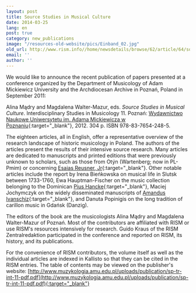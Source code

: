 ```yaml
---
layout: post
title: Source Studies in Musical Culture
date: 2014-03-25
lang: en
post: true
category: new_publications
image: "/resources-old-website/pics/Einband_02.jpg"
old_url: http://www.rism.info//home/newsdetails/browse/62/article/64/source-studies-in-musical-culture.html
email: ''
author: ''
---
```


We would like to announce the recent publication of papers presented at a conference organized by the Department of Musicology of Adam Mickiewicz University and the Archdiocesan Archive in Poznań, Poland in September 2011:

Alina Mądry and Magdalena Walter-Mazur, eds. _Source Studies in Musical Culture_. Interdisciplinary Studies in Musicology 11. Poznań: [Wydawnictwo Naukowe Uniwersytetu im. Adama Mickiewicza w Poznaniu](http://www.muzykologia.amu.edu.pl/68_interdisciplinary-studies-in-musicology.html){:target="_blank"}, 2012. 304 p. ISBN 978-83-7654-248-5.

The eighteen articles, all in English, offer a representative overview of the research landscape of historic musicology in Poland. The authors of the articles present the results of their intensive source research. Many articles are dedicated to manuscripts and printed editions that were previously unknown to scholars, such as those from Otýn (Wartenberg; now in PL-Pmim) or concerning [Esaias Reusner, Jr](https://opac.rism.info/search?View=rism&author=Esaias+Reusner){:target="_blank"}. Other notable articles include the report by Irena Bieńkowska on musical life in Slutsk between 1733-1760, Ewa Hauptman-Fischer on the music collection belonging to the Dominican [Pius Hancke](https://opac.rism.info/search?View=rism&q=Pius+Hancke){:target="_blank"}, Maciej Jochymczyk on the widely disseminated manuscripts of [Amandus Ivanschiz](https://opac.rism.info/search?View=rism&q=Amandus+Ivanschiz){:target="_blank"}, and Danuta Popinigis on the long tradition of carillon music in Gdańsk (Danzig).

The editors of the book are the musicologists Alina Mądry and Magdalena Walter-Mazur of Poznań. Most of the contributors are affiliated with RISM or use RISM's resources intensively for research. Guido Kraus of the RISM Zentralredaktion participated in the conference and reported on RISM, its history, and its publications.

For the convenience of RISM contributors, the volume itself as well as the individual articles are indexed in Kallisto so that they can be cited in the RISM entries. The table of contents may be viewed on the publisher's website: [http://www.muzykologia.amu.edu.pl/uploads/publication/sp-tr-int-11-pdf.pdf](http://www.muzykologia.amu.edu.pl/uploads/publication/sp-tr-int-11-pdf.pdf){:target="_blank"}
